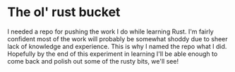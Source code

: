 # The ol' rust bucket

I needed a repo for pushing the work I do while learning Rust.
I'm fairly confident most of the work will probably be somewhat shoddy
due to sheer lack of knowledge and experience. This is why I named the
repo what I did. Hopefully by the end of this experiment in learning I'll
be able enough to come back and polish out some of the rusty bits, we'll see!
